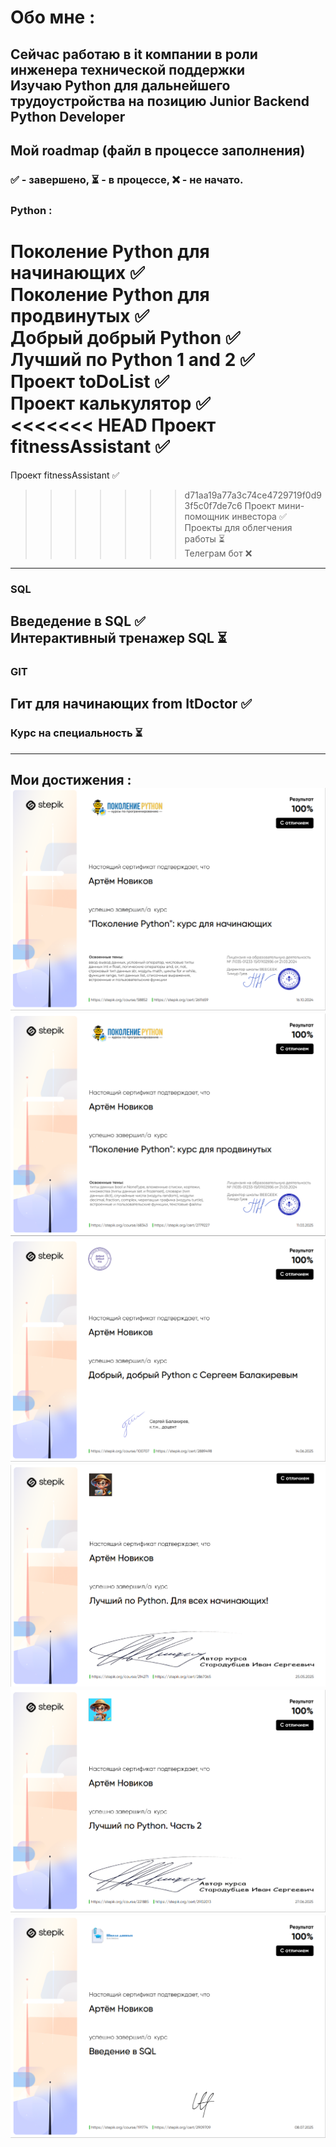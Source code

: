 # Обо мне :

 Сейчас работаю в it компании в роли инженера технической поддержки  
 Изучаю Python для дальнейшего трудоустройства на позицию Junior Backend Python Developer
---
## Мой roadmap  (файл в процессе заполнения)
### ✅ - завершено, ⏳ - в процессе, ❌ - не начато.

### Python :  
Поколение Python для начинающих ✅  
Поколение Python для продвинутых ✅  
Добрый добрый Python ✅  
Лучший по Python 1 and 2 ✅  
Проект toDoList ✅  
Проект калькулятор ✅  
<<<<<<< HEAD
Проект fitnessAssistant ✅  
=======
Проект fitnessAssistant ✅
>>>>>>> d71aa19a77a3c74ce4729719f0d93f5c0f7de7c6
Проект мини-помощник инвестора ✅    
Проекты для облегчения работы ⏳  
Телеграм бот ❌  
---  
### SQL  
Введедение в SQL ✅  
Интерактивный тренажер SQL ⏳
---
### GIT
Гит для начинающих from ItDoctor ✅
---

### Курс на специальность ⏳
---


Мои достижения :  
![alt text](Screenshots/Screenshot_1.png)
![alt text](Screenshots/Screenshot_6.png)
![alt text](Screenshots/Screenshot_4.png)
![alt text](Screenshots/Screenshot_3.png)
![alt text](Screenshots/Screenshot_2.png)
![alt text](Screenshots/Screenshot_5.png)
---
